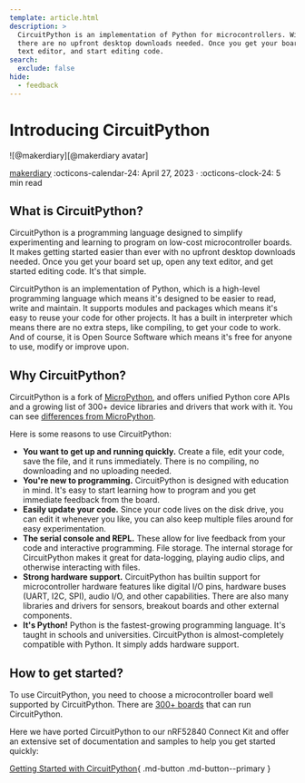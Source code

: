 ```yaml
---
template: article.html
description: >
  CircuitPython is an implementation of Python for microcontrollers. With CircuitPython,
  there are no upfront desktop downloads needed. Once you get your board set up, open any
  text editor, and start editing code.
search:
  exclude: false
hide:
  - feedback
---
```


# Introducing CircuitPython

<aside class="mdx-author" markdown>
![@makerdiary][@makerdiary avatar]

<span>[makerdiary]</span>
<span>
:octicons-calendar-24: April 27, 2023 ·
:octicons-clock-24: 5 min read
</span>
</aside>

[makerdiary]: https://makerdiary.com
[@makerdiary avatar]: https://avatars.githubusercontent.com/u/8767354

## What is CircuitPython?

CircuitPython is a programming language designed to simplify experimenting and learning to program on low-cost microcontroller boards. It makes getting started easier than ever with no upfront desktop downloads needed. Once you get your board set up, open any text editor, and get started editing code. It's that simple.

CircuitPython is an implementation of Python, which is a high-level programming language which means it's designed to be easier to read, write and maintain. It supports modules and packages which means it's easy to reuse your code for other projects. It has a built in interpreter which means there are no extra steps, like compiling, to get your code to work. And of course, it is Open Source Software which means it's free for anyone to use, modify or improve upon.

## Why CircuitPython?

CircuitPython is a fork of [MicroPython](https://micropython.org/), and offers unified Python core APIs and a growing list of 300+ device libraries and drivers that work with it. You can see [differences from MicroPython](https://github.com/adafruit/circuitpython#differences-from-micropython).

Here is some reasons to use CircuitPython:

- __You want to get up and running quickly.__ Create a file, edit your code, save the file, and it runs immediately. There is no compiling, no downloading and no uploading needed.
- __You're new to programming.__ CircuitPython is designed with education in mind. It's easy to start learning how to program and you get immediate feedback from the board.
- __Easily update your code.__ Since your code lives on the disk drive, you can edit it whenever you like, you can also keep multiple files around for easy experimentation.
- __The serial console and REPL.__ These allow for live feedback from your code and interactive programming.
File storage. The internal storage for CircuitPython makes it great for data-logging, playing audio clips, and otherwise interacting with files.
- __Strong hardware support.__ CircuitPython has builtin support for microcontroller hardware features like digital I/O pins, hardware buses (UART, I2C, SPI), audio I/O, and other capabilities. There are also many libraries and drivers for sensors, breakout boards and other external components.
- __It's Python!__ Python is the fastest-growing programming language. It's taught in schools and universities. CircuitPython is almost-completely compatible with Python. It simply adds hardware support.

## How to get started?

To use CircuitPython, you need to choose a microcontroller board well supported by CircuitPython. There are [300+ boards](https://circuitpython.org/downloads) that can run CircuitPython.

Here we have ported CircuitPython to our nRF52840 Connect Kit and offer an extensive set of documentation and samples to help you get started quickly:

[Getting Started with CircuitPython](../guides/python/index.md){ .md-button .md-button--primary }
